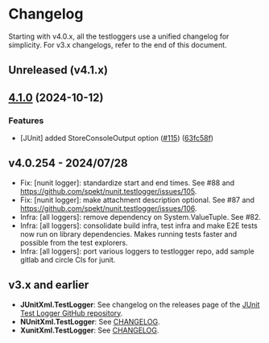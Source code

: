 # Changelog

Starting with v4.0.x, all the testloggers use a unified changelog for
simplicity. For v3.x changelogs, refer to the end of this document.

## Unreleased (v4.1.x)

## [4.1.0](https://github.com/spekt/testlogger/compare/v4.0.254...v4.1.0) (2024-10-12)


### Features

* [JUnit] added StoreConsoleOutput option ([#115](https://github.com/spekt/testlogger/issues/115)) ([63fc58f](https://github.com/spekt/testlogger/commit/63fc58fecb2f48d60335b85b190e30fb7450e443))

## v4.0.254 - 2024/07/28

- Fix: [nunit logger]: standardize start and end times. See #88 and https://github.com/spekt/nunit.testlogger/issues/105.
- Fix: [nunit logger]: make attachment description optional. See #87 and https://github.com/spekt/nunit.testlogger/issues/106.
- Infra: [all loggers]: remove dependency on System.ValueTuple. See #82.
- Infra: [all loggers]: consolidate build infra, test infra and make E2E tests now run on library dependencies. Makes running tests faster and possible from the test explorers.
- Infra: [all loggers]: port various loggers to testlogger repo, add sample gitlab and circle CIs for junit.

## v3.x and earlier

- **JUnitXml.TestLogger**: See changelog on the releases page of the [JUnit Test Logger GitHub repository](https://github.com/spekt/junit.testlogger/).
- **NUnitXml.TestLogger**: See
  [CHANGELOG](https://github.com/spekt/nunit.testlogger/blob/master/CHANGELOG.md).
- **XunitXml.TestLogger**: See
  [CHANGELOG](https://github.com/spekt/xunit.testlogger/blob/master/CHANGELOG.md).
